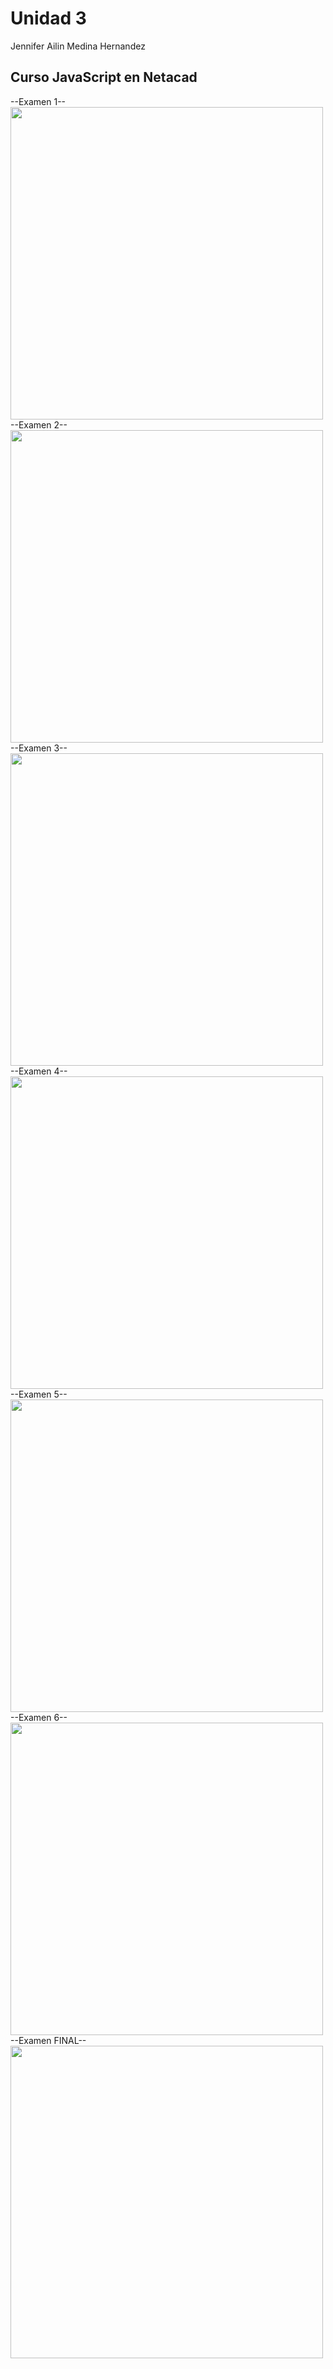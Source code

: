 # Unidad 3
Jennifer Ailin Medina Hernandez 


## Curso JavaScript en Netacad 

--Examen 1--
<br>
<img src="https://github.com/user-attachments/assets/0689cdc5-e456-4bd2-84a9-4e94e00bfd95" width="500"/>
<br>
--Examen 2--
<br>
<img src="https://github.com/user-attachments/assets/a034f0f1-4894-4e42-ae16-2282d033b43b" width="500"/>
<br>
--Examen 3--
<br>
<img src="https://github.com/user-attachments/assets/8c5a67b2-88e9-4f87-a593-b1677b0699ca" width="500"/>
<br>
--Examen 4--
<br>
<img src="https://github.com/user-attachments/assets/a405989c-8801-48a1-8d73-1e472d7d8d68" width="500"/>
<br>
--Examen 5--
<br>
<img src="https://github.com/user-attachments/assets/bcf10f73-a6d9-4eb7-a81d-6a9b0e383ad8" width="500"/>
<br>
--Examen 6--
<br>
<img src="https://github.com/user-attachments/assets/d42cd9c4-c217-47e3-9664-2e3dacb88437" width="500"/>
<br>
--Examen FINAL--
<br>
<img src="" width="500"/>
<br>
